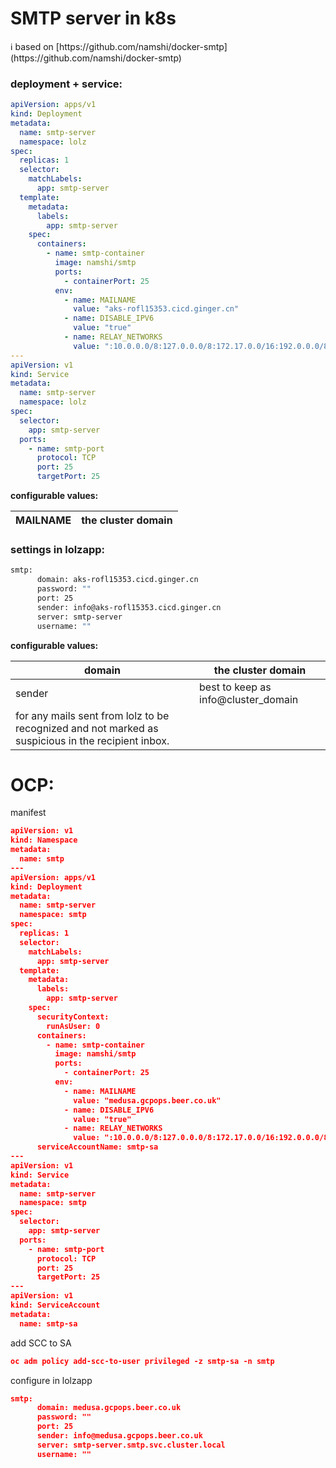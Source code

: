 # SMTP server in k8s

<aside>
ℹ️ based on [https://github.com/namshi/docker-smtp](https://github.com/namshi/docker-smtp)

</aside>

### deployment + service:

```yaml
apiVersion: apps/v1
kind: Deployment
metadata:
  name: smtp-server
  namespace: lolz
spec:
  replicas: 1
  selector:
    matchLabels:
      app: smtp-server
  template:
    metadata:
      labels:
        app: smtp-server
    spec:
      containers:
        - name: smtp-container
          image: namshi/smtp
          ports:
            - containerPort: 25
          env:
            - name: MAILNAME
              value: "aks-rofl15353.cicd.ginger.cn"
            - name: DISABLE_IPV6
              value: "true"
            - name: RELAY_NETWORKS
              value: ":10.0.0.0/8:127.0.0.0/8:172.17.0.0/16:192.0.0.0/8"
---
apiVersion: v1
kind: Service
metadata:
  name: smtp-server
  namespace: lolz
spec:
  selector:
    app: smtp-server
  ports:
    - name: smtp-port
      protocol: TCP
      port: 25
      targetPort: 25
```

**configurable values:**

| MAILNAME | the cluster domain |
| --- | --- |

### settings in lolzapp:

```bash
smtp:
      domain: aks-rofl15353.cicd.ginger.cn
      password: ""
      port: 25
      sender: info@aks-rofl15353.cicd.ginger.cn
      server: smtp-server
      username: ""
```

**configurable values:**

| domain | the cluster domain |
| --- | --- |
| sender | best to keep as info@cluster_domain 
for any mails sent from lolz to be recognized and not marked as suspicious in the recipient inbox. |

# OCP:

manifest

```json
apiVersion: v1
kind: Namespace
metadata:
  name: smtp
---
apiVersion: apps/v1
kind: Deployment
metadata:
  name: smtp-server
  namespace: smtp
spec:
  replicas: 1
  selector:
    matchLabels:
      app: smtp-server
  template:
    metadata:
      labels:
        app: smtp-server
    spec:
      securityContext:
        runAsUser: 0
      containers:
        - name: smtp-container
          image: namshi/smtp
          ports:
            - containerPort: 25
          env:
            - name: MAILNAME
              value: "medusa.gcpops.beer.co.uk"
            - name: DISABLE_IPV6
              value: "true"
            - name: RELAY_NETWORKS
              value: ":10.0.0.0/8:127.0.0.0/8:172.17.0.0/16:192.0.0.0/8"
      serviceAccountName: smtp-sa
---
apiVersion: v1
kind: Service
metadata:
  name: smtp-server
  namespace: smtp
spec:
  selector:
    app: smtp-server
  ports:
    - name: smtp-port
      protocol: TCP
      port: 25
      targetPort: 25
---
apiVersion: v1
kind: ServiceAccount
metadata:
  name: smtp-sa
```

add SCC to SA

```json
oc adm policy add-scc-to-user privileged -z smtp-sa -n smtp
```

configure in lolzapp

```json
smtp:
      domain: medusa.gcpops.beer.co.uk
      password: ""
      port: 25
      sender: info@medusa.gcpops.beer.co.uk
      server: smtp-server.smtp.svc.cluster.local
      username: ""
```